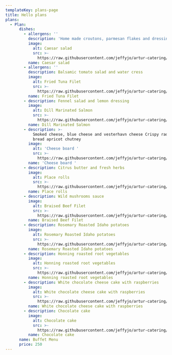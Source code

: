 ```yaml
---
templateKey: plans-page
title: Hello plans
plans:
  - Plan:
      dishes:
        - allergens: ''
          description: 'Home made croutons, parmesan flakes and dressing'
          image:
            alt: Caesar salad
            src: >-
              https://raw.githubusercontent.com/jeffyjo/artur-catering/master/static/img/dsc_6231-01.jpeg
          name: Caesar salad
        - allergens: ''
          description: Balsamic tomato salad and water cress
          image:
            alt: Fried Tuna Filet
            src: >-
              https://raw.githubusercontent.com/jeffyjo/artur-catering/master/static/img/dsc_6283-01.jpeg
          name: Fried Tuna Filet
        - description: Fennel salad and lemon dressing
          image:
            alt: Dill Marinated Salmon
            src: >-
              https://raw.githubusercontent.com/jeffyjo/artur-catering/master/static/img/dsc_6245-01.jpeg
          name: Dill Marinated Salmon
        - description: >-
            Smoked cheese, blue cheese and vesterhavn cheese Crispy radish, dark
            bread apricot chutney 
          image:
            alt: 'Cheese board '
            src: >-
              https://raw.githubusercontent.com/jeffyjo/artur-catering/master/static/img/dsc_6286-01.jpeg
          name: 'Cheese board '
        - description: Citrus butter and fresh herbs
          image:
            alt: Place rolls
            src: >-
              https://raw.githubusercontent.com/jeffyjo/artur-catering/master/static/img/dsc_6273-01.jpeg
          name: Place rolls
        - description: Wild mushrooms sauce
          image:
            alt: Braised Beef Filet
            src: >-
              https://raw.githubusercontent.com/jeffyjo/artur-catering/master/static/img/dsc_6271-01.jpeg
          name: Braised Beef Filet
        - description: Rosemary Roasted Idaho potatoes
          image:
            alt: Rosemary Roasted Idaho potatoes
            src: >-
              https://raw.githubusercontent.com/jeffyjo/artur-catering/master/static/img/dsc_6254-01.jpeg
          name: Rosemary Roasted Idaho potatoes
        - description: Honning roasted root vegetables
          image:
            alt: Honning roasted root vegetables
            src: >-
              https://raw.githubusercontent.com/jeffyjo/artur-catering/master/static/img/dsc_6277-01.jpeg
          name: Honning roasted root vegetables
        - description: White chocolate cheese cake with raspberries
          image:
            alt: White chocolate cheese cake with raspberries
            src: >-
              https://raw.githubusercontent.com/jeffyjo/artur-catering/master/static/img/dsc_6233-01.jpeg
          name: White chocolate cheese cake with raspberries
        - description: Chocolate cake
          image:
            alt: Chocolate cake
            src: >-
              https://raw.githubusercontent.com/jeffyjo/artur-catering/master/static/img/dsc_6302-01.jpeg
          name: Chocolate cake
      name: Buffet Menu
      price: 250
---
```


